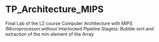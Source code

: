 # TP_Architecture_MIPS
Final Lab of the L2 course Computer Architecture  with MIPS (Microprocessor.without Interlocked Pipeline Stages): Bubble sort and extraction of the min element of the Array
